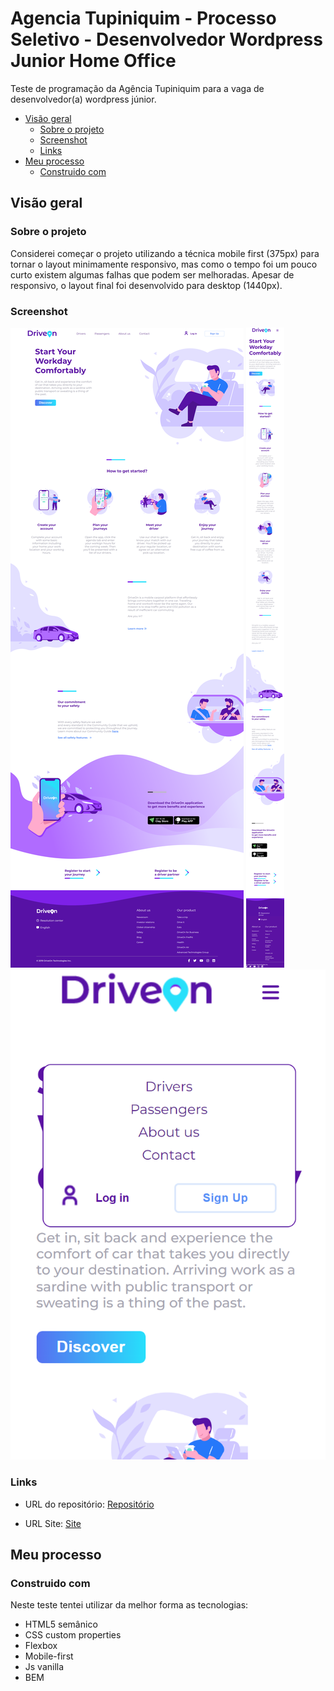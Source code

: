# Agencia Tupiniquim - Processo Seletivo - Desenvolvedor Wordpress Junior Home Office
 Teste de programação da Agência Tupiniquim para a vaga de desenvolvedor(a) wordpress júnior.

- [Visão geral](#visão-geral)
  - [Sobre o projeto](#sobre-o-projeto)
  - [Screenshot](#screenshot)
  - [Links](#links)
- [Meu processo](#meu-processo)
  - [Construido com](#construido-com)

## Visão geral

### Sobre o projeto

Considerei começar o projeto utilizando a técnica mobile first (375px) para tornar o layout minimamente responsivo, mas como o tempo foi um pouco curto existem algumas falhas que podem ser melhoradas. Apesar de responsivo, o layout final foi desenvolvido para desktop (1440px).


### Screenshot

![Desktop](./screenshots/Desktop%201440px.png)
![Mobile](./screenshots/Mobile%20375px.png)
![Menu mobile](./screenshots/Menu%20mobile.png)

### Links

- URL do repositório: [Repositório](https://github.com/thaiscode/Agencia-Tupiniquim---Processo-Seletivo---Desenvolvedor-Wordpress-Junior-Home-Office)

- URL Site: [Site](https://thaiscode.github.io/Agencia-Tupiniquim---Processo-Seletivo---Desenvolvedor-Wordpress-Junior-Home-Office/)

## Meu processo

### Construido com

Neste teste tentei utilizar da melhor forma as tecnologias:

- HTML5 semânico
- CSS custom properties
- Flexbox
- Mobile-first 
- Js vanilla
- BEM


